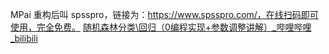 MPai 重构后叫 spsspro，链接为：https://www.spsspro.com/，在线扫码即可使用，完全免费。
[随机森林分类\回归（0编程实现+参数调整讲解）_哔哩哔哩_bilibili](https://www.bilibili.com/video/BV1A64y117TP/?spm_id_from=333.337.search-card.all.click&vd_source=f8bf73f9a2b495eaf6f8446fa6016bc7)